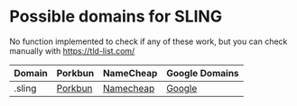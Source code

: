 # Possible domains for SLING

No function implemented to check if any of these work, but you can check manually with https://tld-list.com/

| Domain | Porkbun | NameCheap | Google Domains |
|---|---|---|---|
| .sling | [Porkbun](https://porkbun.com/checkout/search?prb=e814663da1&tlds=&idnLanguage=&search=search&q=.sling) | [Namecheap](https://www.namecheap.com/domains/registration/results/?domain=.sling) | [Google](https://domains.google.com/registrar/search?searchTerm=.sling) |
